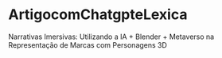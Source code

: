 # ArtigocomChatgpteLexica
 Narrativas Imersivas: Utilizando a IA + Blender + Metaverso na Representação de Marcas com Personagens 3D
